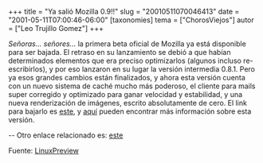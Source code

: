 +++
title = "Ya salió Mozilla 0.9!!"
slug = "20010511070046413"
date = "2001-05-11T07:00:46-06:00"
[taxonomies]
tema = ["ChorosViejos"]
autor = ["Leo Trujillo Gomez"]
+++

*Señoras... señores...* la primera beta oficial de Mozilla ya está
disponible para ser bajada.
El retraso en su lanzamiento se debió a que habían determinados
elementos que era preciso optimizarlos (algunos incluso re-escribirlos),
y por eso lanzaron en su lugar la versión intermedia 0.8.1. Pero ya esos
grandes cambios están finalizados, y ahora esta versión cuenta con un
nuevo sistema de caché mucho más poderoso, el cliente para mails super
corregido y optimizado para ganar velocidad y estabilidad, y una nueva
renderización de imágenes, escrito absolutamente de cero.
El link para bajarlo es [este](http://www.mozilla.org/releases), y
[aquí](http://www.mozilla.org/releases/mozilla0.9) pueden encontrar más
información sobre esta versión.

--
Otro enlace relacionado es:
[este](http://mozillaquest.com/Mozilla_News_01/Moz0-9_released_Story01.html)

Fuente: [LinuxPreview](http://linuxpreview.org/article.php?sid=3812)

